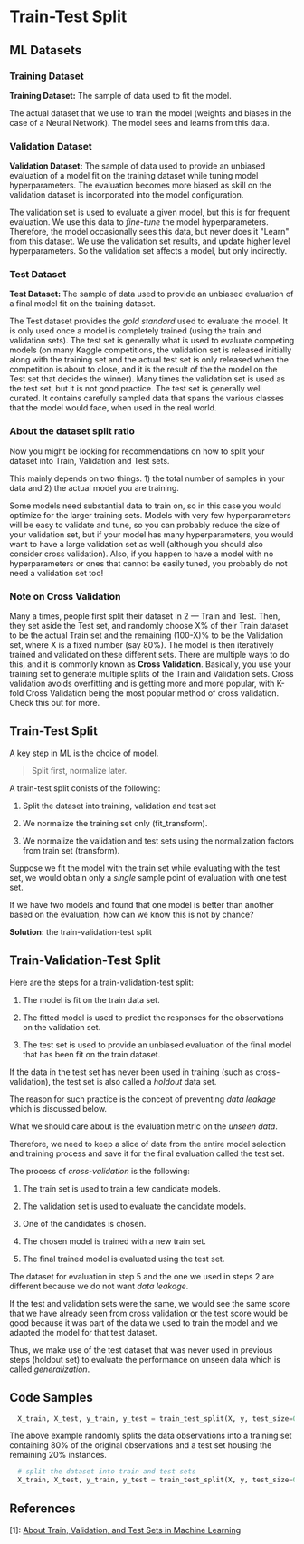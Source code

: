 # Train-Test Split


## ML Datasets

### Training Dataset

**Training Dataset:** The sample of data used to fit the model.

The actual dataset that we use to train the model (weights and biases in the case of a Neural Network). The model sees and learns from this data.

### Validation Dataset

**Validation Dataset:** The sample of data used to provide an unbiased evaluation of a model fit on the training dataset while tuning model hyperparameters. The evaluation becomes more biased as skill on the validation dataset is incorporated into the model configuration.

The validation set is used to evaluate a given model, but this is for frequent evaluation. We use this data to _fine-tune_ the model hyperparameters. Therefore, the model occasionally sees this data, but never does it "Learn" from this dataset. We use the validation set results, and update higher level hyperparameters. So the validation set affects a model, but only indirectly.

### Test Dataset

**Test Dataset:** The sample of data used to provide an unbiased evaluation of a final model fit on the training dataset.

The Test dataset provides the _gold standard_ used to evaluate the model. It is only used once a model is completely trained (using the train and validation sets). The test set is generally what is used to evaluate competing models (on many Kaggle competitions, the validation set is released initially along with the training set and the actual test set is only released when the competition is about to close, and it is the result of the the model on the Test set that decides the winner). Many times the validation set is used as the test set, but it is not good practice. The test set is generally well curated. It contains carefully sampled data that spans the various classes that the model would face, when used in the real world.

### About the dataset split ratio

Now you might be looking for recommendations on how to split your dataset into Train, Validation and Test sets.

This mainly depends on two things. 1) the total number of samples in your data and 2) the actual model you are training.

Some models need substantial data to train on, so in this case you would optimize for the larger training sets. Models with very few hyperparameters will be easy to validate and tune, so you can probably reduce the size of your validation set, but if your model has many hyperparameters, you would want to have a large validation set as well (although you should also consider cross validation). Also, if you happen to have a model with no hyperparameters or ones that cannot be easily tuned, you probably do not need a validation set too!

### Note on Cross Validation

Many a times, people first split their dataset in 2 — Train and Test. Then, they set aside the Test set, and randomly choose X% of their Train dataset to be the actual Train set and the remaining (100-X)% to be the Validation set, where X is a fixed number (say 80%). The model is then iteratively trained and validated on these different sets. There are multiple ways to do this, and it is commonly known as **Cross Validation**. Basically, you use your training set to generate multiple splits of the Train and Validation sets. Cross validation avoids overfitting and is getting more and more popular, with K-fold Cross Validation being the most popular method of cross validation. Check this out for more.



## Train-Test Split

A key step in ML is the choice of model.  

> Split first, normalize later.

A train-test split conists of the following:

1. Split the dataset into training, validation and test set

2. We normalize the training set only (fit_transform). 

3. We normalize the validation and test sets using the normalization factors from train set (transform).

Suppose we fit the model with the train set while evaluating with the test set, we would obtain only a _single_ sample point of evaluation with one test set. 

If we have two models and found that one model is better than another based on the evaluation, how can we know this is not by chance?

**Solution:** the train-validation-test split


## Train-Validation-Test Split

Here are the steps for a train-validation-test split:

1. The model is fit on the train data set. 

2. The fitted model is used to predict the responses for the observations on the validation set. 

3. The test set is used to provide an unbiased evaluation of the final model that has been fit on the train dataset. 

If the data in the test set has never been used in training (such as cross-validation), the test set is also called a _holdout_ data set.


The reason for such practice is the concept of preventing _data leakage_ which is discussed below. 


What we should care about is the evaluation metric on the _unseen data_. 

Therefore, we need to keep a slice of data from the entire model selection and training process and save it for the final evaluation called the test set. 

The process of _cross-validation_ is the following:

1. The train set is used to train a few candidate models. 

2. The validation set is used to evaluate the candidate models. 

3. One of the candidates is chosen. 

4. The chosen model is trained with a new train set.

5. The final trained model is evaluated using the test set. 

The dataset for evaluation in step 5 and the one we used in steps 2 are different because we do not want _data leakage_. 

If the test and validation sets were the same, we would see the same score that we have already seen from cross validation or the test score would be good because it was part of the data we used to train the model and we  adapted the model for that test dataset.

Thus, we make use of the test dataset that was never used in previous steps (holdout set) to evaluate the performance on unseen data which is called _generalization_.  


## Code Samples

```py
  X_train, X_test, y_train, y_test = train_test_split(X, y, test_size=0.2, random_state=42)
```

The above example randomly splits the data observations into a training set containing 80% of the original observations and a test set housing the remaining 20% instances.

```py
  # split the dataset into train and test sets
  X_train, X_test, y_train, y_test = train_test_split(X, y, test_size=0.33, random_state=1)
```    


## References

[1]: [About Train, Validation, and Test Sets in Machine Learning](https://towardsdatascience.com/train-validation-and-test-sets-72cb40cba9e7)

